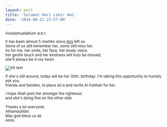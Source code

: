 ```yaml
---
layout: post
title: 'Selamat Hari Lahir Ami'
date: '2014-08-21 23:57:00'
---
```


<small>
Assalamualaikum w.b.t.  

It has been almost 5 months since [Ami](http://www.amischaheera.com/) left us.  
Some of us still remember her, some still miss her.  
As for me, her smile, her face, her lovely voice,  
her gentle touch and her kindness will truly be missed;  
she'll always be in my heart.  

![Alt text](http://photos-a.ak.instagram.com/hphotos-ak-xpf1/10624019_1521401664739536_316154077_n.jpg)

If she's still around, today will be her 30th. birthday. 
I'm taking this opportunity to humbly ask you,  
friends and families, to place du'a and recite Al-Fatihah for her.  

I hope Allah puts her amongst the righteous  
and she's doing fine on the other side.  

Thanks a lot everyone.  
Alhamdulillah.  
May god bless us all.  
Amin.  
</small>
